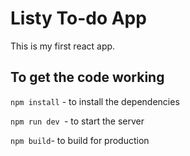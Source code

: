 # Listy To-do App

This is my first react app. 

## To get the code working  

``` npm install ``` - to install the dependencies   

```npm run dev ```- to start the server  

``` npm build ```- to build for production   
